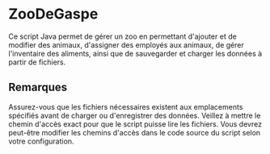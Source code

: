 # ZooDeGaspe
Ce script Java permet de gérer un zoo en permettant d'ajouter et de modifier des animaux, d'assigner des employés aux animaux, de gérer l'inventaire des aliments, ainsi que de sauvegarder et charger les données à partir de fichiers.

## Remarques
 Assurez-vous que les fichiers nécessaires existent aux emplacements spécifiés avant de charger ou d'enregistrer des données. Veillez à mettre le chemin d'accès exact pour que le script puisse lire les fichiers. Vous devrez peut-être modifier les chemins d'accès dans le code source du script selon votre configuration.

